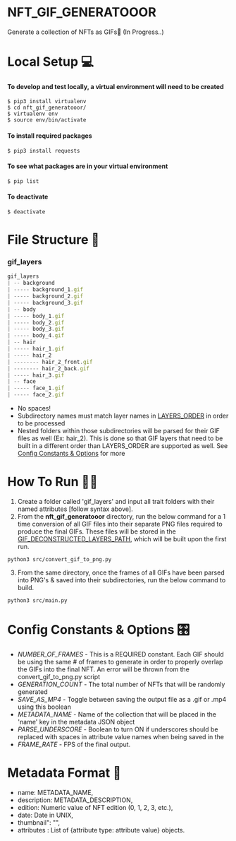 # NFT_GIF_GENERATOOOR
Generate a collection of NFTs as GIFs👾 (In Progress..)

# Local Setup 💻
#### To develop and test locally, a virtual environment will need to be created
```
$ pip3 install virtualenv
$ cd nft_gif_generatooor/
$ virtualenv env
$ source env/bin/activate
```
#### To install required packages
```
$ pip3 install requests
```
#### To see what packages are in your virtual environment
```
$ pip list
```
#### To deactivate
```
$ deactivate
```

# File Structure 🌳
### gif_layers
```js
gif_layers
| -- background
| ----- background_1.gif
| ----- background_2.gif
| ----- background_3.gif
| -- body
| ----- body_1.gif
| ----- body_2.gif
| ----- body_3.gif
| ----- body_4.gif
| -- hair
| ----- hair_1.gif
| ----- hair_2
| -------- hair_2_front.gif
| -------- hair_2_back.gif
| ----- hair_3.gif
| -- face
| ----- face_1.gif
| ----- face_2.gif

```
- No spaces!
- Subdirectory names must match layer names in [LAYERS_ORDER](https://github.com/0xDounia/nft_gif_generatooor/blob/main/src/config.py#L10) in order to be processed
- Nested folders within those subdirectories will be parsed for their GIF files as well (Ex: hair_2). This is done so that GIF layers that need to be built in a different order than LAYERS_ORDER are supported as well. See [Config Constants & Options](#Options) for more

# How To Run 🏃‍♀️
1. Create a folder called 'gif_layers' and input all trait folders with their named attributes [follow syntax above].
2. From the **nft_gif_generatooor** directory, run the below command for a 1 time conversion of all GIF files into their separate PNG files required to produce the final GIFs. These files will be stored in the [GIF_DECONSTRUCTED_LAYERS_PATH]([config.py](https://github.com/0xDounia/nft_gif_generatooor/blob/main/src/config.py)), which will be built upon the first run.
```
python3 src/convert_gif_to_png.py
```
3. From the same directory, once the frames of all GIFs have been parsed into PNG's & saved into their subdirectories, run the below command to build.
```
python3 src/main.py
```

# Config Constants & Options 🎛
- *NUMBER_OF_FRAMES* - This is a REQUIRED constant. Each GIF should be using the same # of frames to generate in order to properly overlap the GIFs into the final NFT. An error will be thrown from the convert_gif_to_png.py script 
- *GENERATION_COUNT* - The total number of NFTs that will be randomly generated
- *SAVE_AS_MP4* - Toggle between saving the output file as a .gif or .mp4 using this boolean
- *METADATA_NAME* - Name of the collection that will be placed in the 'name' key in the metadata JSON object 
- *PARSE_UNDERSCORE* - Boolean to turn ON if underscores should be replaced with spaces in attribute value names when being saved in the 
- *FRAME_RATE* - FPS of the final output.

# Metadata Format 📀
* name: METADATA_NAME,
* description: METADATA_DESCRIPTION,
* edition: Numeric value of NFT edition (0, 1, 2, 3, etc.),
* date: Date in UNIX,
* thumbnail": "",
* attributes : List of {attribute type: attribute value} objects.
